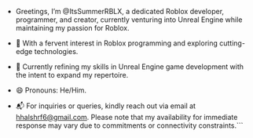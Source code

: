 - Greetings, I’m @ItsSummerRBLX, a dedicated Roblox developer, programmer, and creator, currently venturing into Unreal Engine while maintaining my passion for Roblox.
- 👀 With a fervent interest in Roblox programming and exploring cutting-edge technologies.
- 🌱 Currently refining my skills in Unreal Engine game development with the intent to expand my repertoire.
- 😄 Pronouns: He/Him.

- 📬 For inquiries or queries, kindly reach out via email at hhalshrf6@gmail.com. Please note that my availability for immediate response may vary due to commitments or connectivity constraints.```

<!---
ItsSummerRBLX/ItsSummerRBLX is a ✨ special ✨ repository because its `README.md` (this file) appears on your GitHub profile.
You can click the Preview link to take a look at your changes.
--->
